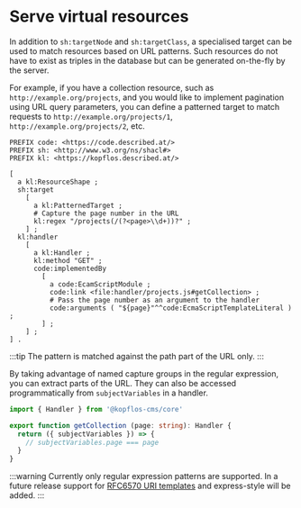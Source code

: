 # Serve virtual resources

In addition to `sh:targetNode` and `sh:targetClass`, a specialised target can be used to match
resources based on URL patterns. Such resources do not have to exist as triples in the database
but can be generated on-the-fly by the server.

For example, if you have a collection resource, such as `http://example.org/projects`, and you would
like to implement pagination using URL query parameters, you can define a patterned target to match
requests to `http://example.org/projects/1`, `http://example.org/projects/2`, etc.

```turtle
PREFIX code: <https://code.described.at/>
PREFIX sh: <http://www.w3.org/ns/shacl#>
PREFIX kl: <https://kopflos.described.at/>

[
  a kl:ResourceShape ;
  sh:target
    [
      a kl:PatternedTarget ;
      # Capture the page number in the URL
      kl:regex "/projects(/(?<page>\\d+))?" ;
    ] ;
  kl:handler
    [
      a kl:Handler ;
      kl:method "GET" ;
      code:implementedBy
        [
          a code:EcamScriptModule ;
          code:link <file:handler/projects.js#getCollection> ;
          # Pass the page number as an argument to the handler
          code:arguments ( "${page}"^^code:EcmaScriptTemplateLiteral ) ;
        ] ;
    ] ;
] .
```

:::tip
The pattern is matched against the path part of the URL only.
:::

By taking advantage of named capture groups in the regular expression, you can extract parts of the
URL. They can also be accessed programmatically from `subjectVariables` in a handler.

```ts
import { Handler } from '@kopflos-cms/core'

export function getCollection (page: string): Handler {
  return ({ subjectVariables }) => {
    // subjectVariables.page === page
  }
}
```

:::warning
Currently only regular expression patterns are supported. In a future release support for
[RFC6570 URI templates](https://datatracker.ietf.org/doc/html/rfc6570) and express-style will be
added.
:::
